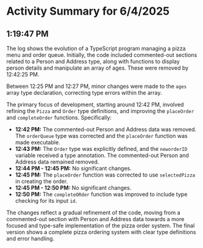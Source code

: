 # Activity Summary for 6/4/2025

## 1:19:47 PM
The log shows the evolution of a TypeScript program managing a pizza menu and order queue.  Initially, the code included commented-out sections related to a Person and Address type, along with functions to display person details and manipulate an array of ages.  These were removed by 12:42:25 PM.

Between 12:25 PM and 12:27 PM, minor changes were made to the `ages` array type declaration, correcting type errors within the array.

The primary focus of development, starting around 12:42 PM, involved refining the `Pizza` and `Order` type definitions, and improving the `placeOrder` and `completeOrder` functions.  Specifically:

* **12:42 PM:** The commented-out Person and Address data was removed. The `orderQueue` type was corrected and the `placeOrder` function was made executable.
* **12:43 PM:** The `Order` type was explicitly defined, and the `neworderID` variable received a type annotation.  The commented-out Person and Address data remained removed.
* **12:44 PM - 12:45 PM:** No significant changes.
* **12:45 PM:** The `placeOrder` function was corrected to use `selectedPizza` in creating the order.
* **12:45 PM - 12:50 PM:** No significant changes.
* **12:50 PM:** The `completeORder` function was improved to include type checking for its input `id`.


The changes reflect a gradual refinement of the code, moving from a commented-out section with Person and Address data towards a more focused and type-safe implementation of the pizza order system.  The final version shows a complete pizza ordering system with clear type definitions and error handling.
